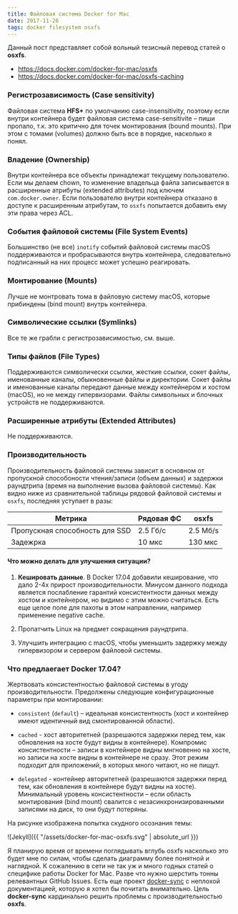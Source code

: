 ```yaml
---
title: Файловая система Docker for Mac
date: 2017-11-26
tags: docker filesystem osxfs
---
```


Данный пост представляет собой вольный тезисный перевод статей о **osxfs**.

- https://docs.docker.com/docker-for-mac/osxfs
- https://docs.docker.com/docker-for-mac/osxfs-caching

### Регистрозависимость (Case sensitivity)

Файловая система **HFS+** по умолчанию сase-insensitivity, поэтому если внутри контейнера будет файловая система сase-sensitivite – пиши пропало, т.к. это критично для точек монтирования (bound mounts). При этом с томами (volumes) должно быть все в порядке, насколько я понял.

### Владение (Ownership)

Внутри контейнера все объекты принадлежат текущему пользователю. Если мы делаем chown, то изменение владельца файла записывается в расширенные атрибуты (extended attributes) под ключем `com.docker.owner`. Если пользователю внутри контейнера отказано в доступе к расширенным атрибутам, то `osxfs` попытается добавить ему эти права через ACL.

### События файловой системы (File System Events)

Большинство (не все) `inotify` событий файловой системы macOS поддерживаются и пробрасываются внутрь контейнера, следовательно подписанный на них процесс может успешно реагировать.

### Монтирование (Mounts)

Лучше не монтровать тома в файловую систему macOS, которые прибиндены (bind mount) внутрь контейнера.

### Символические ссылки (Symlinks)

Все те же грабли с регистрозависимостью, см. выше.

### Типы файлов (File Types)

Поддерживаются символически ссылки, жесткие ссылки, сокет файлы, именованные каналы, обыкновенные файлы и директории. Сокет файлы и именованные каналы передают данные между контейнером и хостом (macOS), но не между гипервизорами. Файлы символьных и блочных устройств не поддерживаются.

### Расширенные атрибуты (Extended Attributes)

Не поддерживаются.

### Производительность

Производительность файловой системы зависит в основном от пропускной способоности чтения/записи (объем данных) и задержки раундтрипа (время на выполнение вызова файловой системы). Как видно ниже из сравнительной таблицы рядовой файловой системы и `osxfs`, последняя уступает в разы:

| Метрика                        | Рядовая ФС  | osxfs    |
| ------------------------------ | ----------- | -------- |
| Пропускная способность для SSD | 2.5 Гб/с    | 2.5 Мб/s |
| Задежрка                       | 10 мкс      | 130 мкс  |

#### Что можно делать для улучшения ситуации?

1. **Кешировать данные**. В Docker 17.04 добавили кеширование, что дало 2-4x прирост производительности. Минусом данного подхода является послабление гарантий консистентности данных между хостом и контейнером, но видимо с этим можно считаться. Есть еще целое поле для пахоты в этом направлении, например применение negative cache.

2. Пропатчить Linux на предмет сокращения раундтрипа.

3. Улучшить интеграцию с macOS, чтобы уменьшить задержку между гипервизором и сервером файловой системы.

### Что предлаегает Docker 17.04?

Жертвовать консистентностью файловой системы в угоду производительности. Предолжены следующие конфигурационные параметры при монтировании:

- `consistent` (`default`) – идеальная консистентность (хост и контейнер имеют идентичный вид смонтированной области).

- `cached` - хост авторитетней (разрешаются задержки перед тем, как обновления на хосте будут видны в контейнере). Компромис консистентности – записи в контейнере видны мнгновенно на хосте, но записи на хосте видны в контейнере не сразу. Этот режим подходит для приложений, в которых много читают, но не пищут.

- `delegated` - контейнер авторитетней (разрешаются задержки перед тем, как обновления в контейнере будут видны на хосте). Минимальный уровень консистентности – если область монтирования (bind mount) свалится с незасинхронизированными записями на диск, то они будут потеряны.

На рисунке изображена попытка скудного осознания темы:

![Jekyll]({{ "/assets/docker-for-mac-osxfs.svg" | absolute_url }})

Я планирую время от времени поглядывать вглубь osxfs насколько это будет мне по силам, чтобы сделать диаграмму более понятной и наглядной. К сожалению в сети не так уж и много годных статей о специфике работы Docker for Mac. Разве что нужно шерстить тонны релевантных GitHub Issues. Есть еще проект [docker-sync](https://github.com/EugenMayer/docker-sync) с неплохой документацией, которую я хотел бы почитать внимательно. Цель **docker-sync** кардинально решить проблемы с производительностью **osxfs**.
